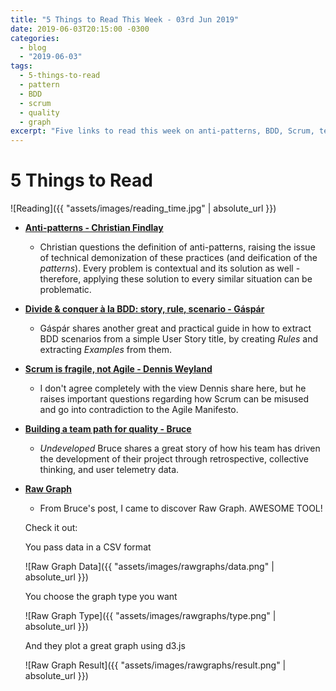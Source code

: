 ```yaml
---
title: "5 Things to Read This Week - 03rd Jun 2019"
date: 2019-06-03T20:15:00 -0300
categories:
  - blog
  - "2019-06-03"
tags:
  - 5-things-to-read
  - pattern
  - BDD
  - scrum
  - quality
  - graph
excerpt: "Five links to read this week on anti-patterns, BDD, Scrum, team building, and graph tools"
---
```


# 5 Things to Read

![Reading]({{ "assets/images/reading_time.jpg" | absolute_url }})

- **[Anti-patterns - Christian Findlay](https://christianfindlay.com/2019/06/01/anti-patterns/)**
  - Christian questions the definition of anti-patterns, raising the issue of technical demonization of these practices (and deification of the _patterns_). Every problem is contextual and its solution as well - therefore, applying these solution to every similar situation can be problematic.
- **[Divide & conquer à la BDD: story, rule, scenario - Gáspár](http://gasparnagy.com/2019/05/divide-conquer-a-la-bdd-story-rule-scenario/)**
  - Gáspár shares another great and practical guide in how to extract BDD scenarios from a simple User Story title, by creating _Rules_ and extracting _Examples_ from them.
- **[Scrum is fragile, not Agile - Dennis Weyland](http://www.dennisweyland.net/blog/?p=43)**
  - I don't agree completely with the view Dennis share here, but he raises important questions regarding how Scrum can be misused and go into contradiction to the Agile Manifesto.
- **[Building a team path for quality - Bruce](https://undevelopedbruce.com/2019/05/29/building-a-team-path-for-quality/)**
  - _Undeveloped_ Bruce shares a great story of how his team has driven the development of their project through retrospective, collective thinking, and user telemetry data.
- **[Raw Graph](http://app.rawgraphs.io/)**
  - From Bruce's post, I came to discover Raw Graph. AWESOME TOOL!

  Check it out:

  You pass data in a CSV format

  ![Raw Graph Data]({{ "assets/images/rawgraphs/data.png" | absolute_url }})

  You choose the graph type you want

  ![Raw Graph Type]({{ "assets/images/rawgraphs/type.png" | absolute_url }})

  And they plot a great graph using d3.js

  ![Raw Graph Result]({{ "assets/images/rawgraphs/result.png" | absolute_url }})